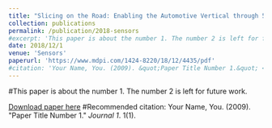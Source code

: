 ```yaml
---
title: "Slicing on the Road: Enabling the Automotive Vertical through 5G Network Softwarization"
collection: publications
permalink: /publication/2018-sensors
#excerpt: 'This paper is about the number 1. The number 2 is left for future work.'
date: 2018/12/1
venue: 'Sensors'
paperurl: 'https://www.mdpi.com/1424-8220/18/12/4435/pdf'
#citation: 'Your Name, You. (2009). &quot;Paper Title Number 1.&quot; <i>Journal 1</i>. 1(1).'
---
```

#This paper is about the number 1. The number 2 is left for future work.

[Download paper here](https://www.mdpi.com/1424-8220/18/12/4435/pdf)
#Recommended citation: Your Name, You. (2009). "Paper Title Number 1." <i>Journal 1</i>. 1(1).
